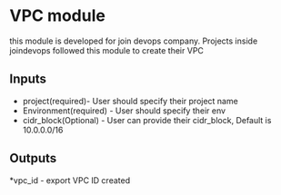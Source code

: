 # VPC module
this module is developed for join devops company. Projects inside joindevops followed this module to create their VPC

## Inputs
* project(required)- User should specify their project name
* Environment(required) - User should specify their env
* cidr_block(Optional) - User can provide their cidr_block, Default is 10.0.0.0/16

## Outputs
*vpc_id - export VPC ID created